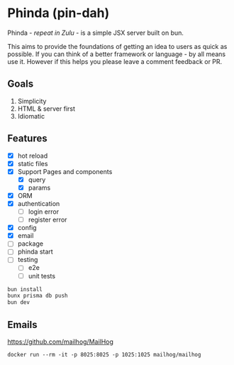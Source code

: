 # Phinda (pin-dah)

Phinda - _repeat in Zulu_ - is a simple JSX server built on bun.

This aims to provide the foundations of getting an idea to users as quick as possible. If you can think of a better framework or language - by all means use it. However if this helps you please leave a comment feedback or PR.

## Goals

1. Simplicity
1. HTML & server first
1. Idiomatic

## Features

- [x] hot reload
- [x] static files
- [x] Support Pages and components
  - [x] query
  - [x] params
- [x] ORM
- [x] authentication
  - [ ] login error
  - [ ] register error
- [x] config
- [x] email
- [ ] package
- [ ] phinda start
- [ ] testing
  - [ ] e2e
  - [ ] unit tests

```bash
bun install
bunx prisma db push
bun dev
```

## Emails

https://github.com/mailhog/MailHog

```
docker run --rm -it -p 8025:8025 -p 1025:1025 mailhog/mailhog
```
